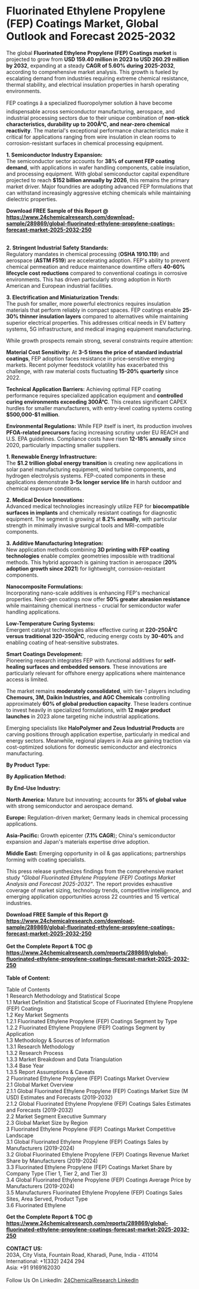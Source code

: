 <h1>Fluorinated Ethylene Propylene (FEP) Coatings Market, Global Outlook and Forecast 2025-2032</h1><p>The global <strong>Fluorinated Ethylene Propylene (FEP) Coatings market</strong> is projected to grow from <strong>USD 159.40 million in 2023 to USD 260.29 million by 2032</strong>, expanding at a steady <strong>CAGR of 5.60% during 2025-2032</strong>, according to comprehensive market analysis. This growth is fueled by escalating demand from industries requiring extreme chemical resistance, thermal stability, and electrical insulation properties in harsh operating environments.</p><p>FEP coatings â a specialized fluoropolymer solution â have become indispensable across semiconductor manufacturing, aerospace, and industrial processing sectors due to their unique combination of <strong>non-stick characteristics, durability up to 200Â°C, and near-zero chemical reactivity</strong>. The material's exceptional performance characteristics make it critical for applications ranging from wire insulation in clean rooms to corrosion-resistant surfaces in chemical processing equipment.</p><p><strong>1. Semiconductor Industry Expansion:</strong><br>
The semiconductor sector accounts for <strong>38% of current FEP coating demand</strong>, with applications in wafer handling components, cable insulation, and processing equipment. With global semiconductor capital expenditure projected to reach <strong>$152 billion annually by 2026</strong>, this remains the primary market driver. Major foundries are adopting advanced FEP formulations that can withstand increasingly aggressive etching chemicals while maintaining dielectric properties.</p><div><b>Download FREE Sample of this Report @ 
            <a href="https://www.24chemicalresearch.com/download-sample/289869/global-fluorinated-ethylene-propylene-coatings-forecast-market-2025-2032-250">
            https://www.24chemicalresearch.com/download-sample/289869/global-fluorinated-ethylene-propylene-coatings-forecast-market-2025-2032-250</a></b></div><br><p><strong>2. Stringent Industrial Safety Standards:</strong><br>
Regulatory mandates in chemical processing (<strong>OSHA 1910.119</strong>) and aerospace (<strong>ASTM F519</strong>) are accelerating adoption. FEP's ability to prevent chemical permeation and reduce maintenance downtime offers <strong>40-60% lifecycle cost reductions</strong> compared to conventional coatings in corrosive environments. This has driven particularly strong adoption in North American and European industrial facilities.</p><p><strong>3. Electrification and Miniaturization Trends:</strong><br>
The push for smaller, more powerful electronics requires insulation materials that perform reliably in compact spaces. FEP coatings enable <strong>25-30% thinner insulation layers</strong> compared to alternatives while maintaining superior electrical properties. This addresses critical needs in EV battery systems, 5G infrastructure, and medical imaging equipment manufacturing.</p><p>While growth prospects remain strong, several constraints require attention:</p><p><strong>Material Cost Sensitivity:</strong> At <strong>3-5 times the price of standard industrial coatings</strong>, FEP adoption faces resistance in price-sensitive emerging markets. Recent polymer feedstock volatility has exacerbated this challenge, with raw material costs fluctuating <strong>15-20% quarterly</strong> since 2022.</p><p><strong>Technical Application Barriers:</strong> Achieving optimal FEP coating performance requires specialized application equipment and <strong>controlled curing environments exceeding 300Â°C</strong>. This creates significant CAPEX hurdles for smaller manufacturers, with entry-level coating systems costing <strong>$500,000-$1 million</strong>.</p><p><strong>Environmental Regulations:</strong> While FEP itself is inert, its production involves <strong>PFOA-related precursors</strong> facing increasing scrutiny under EU REACH and U.S. EPA guidelines. Compliance costs have risen <strong>12-18% annually</strong> since 2020, particularly impacting smaller suppliers.</p><p><strong>1. Renewable Energy Infrastructure:</strong><br>
The <strong>$1.2 trillion global energy transition</strong> is creating new applications in solar panel manufacturing equipment, wind turbine components, and hydrogen electrolysis systems. FEP-coated components in these applications demonstrate <strong>3-5x longer service life</strong> in harsh outdoor and chemical exposure conditions.</p><p><strong>2. Medical Device Innovations:</strong><br>
Advanced medical technologies increasingly utilize FEP for <strong>biocompatible surfaces in implants</strong> and chemically resistant coatings for diagnostic equipment. The segment is growing at <strong>8.2% annually</strong>, with particular strength in minimally invasive surgical tools and MRI-compatible components.</p><p><strong>3. Additive Manufacturing Integration:</strong><br>
New application methods combining <strong>3D printing with FEP coating technologies</strong> enable complex geometries impossible with traditional methods. This hybrid approach is gaining traction in aerospace (<strong>20% adoption growth since 2021</strong>) for lightweight, corrosion-resistant components.</p><p><strong>Nanocomposite Formulations:</strong><br>
	Incorporating nano-scale additives is enhancing FEP's mechanical properties. Next-gen coatings now offer <strong>50% greater abrasion resistance</strong> while maintaining chemical inertness - crucial for semiconductor wafer handling applications.</p><p><strong>Low-Temperature Curing Systems:</strong><br>
	Emergent catalyst technologies allow effective curing at <strong>220-250Â°C versus traditional 320-350Â°C</strong>, reducing energy costs by <strong>30-40%</strong> and enabling coating of heat-sensitive substrates.</p><p><strong>Smart Coatings Development:</strong><br>
	Pioneering research integrates FEP with functional additives for <strong>self-healing surfaces and embedded sensors</strong>. These innovations are particularly relevant for offshore energy applications where maintenance access is limited.</p><p>The market remains <strong>moderately consolidated</strong>, with tier-1 players including <strong>Chemours, 3M, Daikin Industries, and AGC Chemicals</strong> controlling approximately <strong>60% of global production capacity</strong>. These leaders continue to invest heavily in specialized formulations, with <strong>12 major product launches</strong> in 2023 alone targeting niche industrial applications.</p><p>Emerging specialists like <strong>HaloPolymer and Zeus Industrial Products</strong> are carving positions through application expertise, particularly in medical and energy sectors. Meanwhile, regional players in Asia are gaining traction via cost-optimized solutions for domestic semiconductor and electronics manufacturing.</p><p><strong>By Product Type:</strong></p><p><strong>By Application Method:</strong></p><p><strong>By End-Use Industry:</strong></p><p><strong>North America:</strong> Mature but innovating; accounts for <strong>35% of global value</strong> with strong semiconductor and aerospace demand.</p><p><strong>Europe:</strong> Regulation-driven market; Germany leads in chemical processing applications.</p><p><strong>Asia-Pacific:</strong> Growth epicenter (<strong>7.1% CAGR</strong>); China's semiconductor expansion and Japan's materials expertise drive adoption.</p><p><strong>Middle East:</strong> Emerging opportunity in oil &amp; gas applications; partnerships forming with coating specialists.</p><p>This press release synthesizes findings from the comprehensive market study <em>"Global Fluorinated Ethylene Propylene (FEP) Coatings Market Analysis and Forecast 2025-2032"</em>. The report provides exhaustive coverage of market sizing, technology trends, competitive intelligence, and emerging application opportunities across 22 countries and 15 vertical industries.</p><div><b>Download FREE Sample of this Report @ 
            <a href="https://www.24chemicalresearch.com/download-sample/289869/global-fluorinated-ethylene-propylene-coatings-forecast-market-2025-2032-250">
            https://www.24chemicalresearch.com/download-sample/289869/global-fluorinated-ethylene-propylene-coatings-forecast-market-2025-2032-250</a></b></div><br><div><b>Get the Complete Report & TOC @ 
            <a href="https://www.24chemicalresearch.com/reports/289869/global-fluorinated-ethylene-propylene-coatings-forecast-market-2025-2032-250">
            https://www.24chemicalresearch.com/reports/289869/global-fluorinated-ethylene-propylene-coatings-forecast-market-2025-2032-250</a></b></div><br>
            <b>Table of Content:</b><p>Table of Contents<br />
1 Research Methodology and Statistical Scope<br />
1.1 Market Definition and Statistical Scope of Fluorinated Ethylene Propylene (FEP) Coatings<br />
1.2 Key Market Segments<br />
1.2.1 Fluorinated Ethylene Propylene (FEP) Coatings Segment by Type<br />
1.2.2 Fluorinated Ethylene Propylene (FEP) Coatings Segment by Application<br />
1.3 Methodology & Sources of Information<br />
1.3.1 Research Methodology<br />
1.3.2 Research Process<br />
1.3.3 Market Breakdown and Data Triangulation<br />
1.3.4 Base Year<br />
1.3.5 Report Assumptions & Caveats<br />
2 Fluorinated Ethylene Propylene (FEP) Coatings Market Overview<br />
2.1 Global Market Overview<br />
2.1.1 Global Fluorinated Ethylene Propylene (FEP) Coatings Market Size (M USD) Estimates and Forecasts (2019-2032)<br />
2.1.2 Global Fluorinated Ethylene Propylene (FEP) Coatings Sales Estimates and Forecasts (2019-2032)<br />
2.2 Market Segment Executive Summary<br />
2.3 Global Market Size by Region<br />
3 Fluorinated Ethylene Propylene (FEP) Coatings Market Competitive Landscape<br />
3.1 Global Fluorinated Ethylene Propylene (FEP) Coatings Sales by Manufacturers (2019-2024)<br />
3.2 Global Fluorinated Ethylene Propylene (FEP) Coatings Revenue Market Share by Manufacturers (2019-2024)<br />
3.3 Fluorinated Ethylene Propylene (FEP) Coatings Market Share by Company Type (Tier 1, Tier 2, and Tier 3)<br />
3.4 Global Fluorinated Ethylene Propylene (FEP) Coatings Average Price by Manufacturers (2019-2024)<br />
3.5 Manufacturers Fluorinated Ethylene Propylene (FEP) Coatings Sales Sites, Area Served, Product Type<br />
3.6 Fluorinated Ethylene </p><div><b>Get the Complete Report & TOC @ 
            <a href="https://www.24chemicalresearch.com/reports/289869/global-fluorinated-ethylene-propylene-coatings-forecast-market-2025-2032-250">
            https://www.24chemicalresearch.com/reports/289869/global-fluorinated-ethylene-propylene-coatings-forecast-market-2025-2032-250</a></b></div><br><b>CONTACT US:</b><br>
            203A, City Vista, Fountain Road, Kharadi, Pune, India - 411014<br>
            International: +1(332) 2424 294<br>
            Asia: +91 9169162030 <br><br>
            Follow Us On LinkedIn: <a href="https://www.linkedin.com/company/24chemicalresearch/">24ChemicalResearch LinkedIn</a>